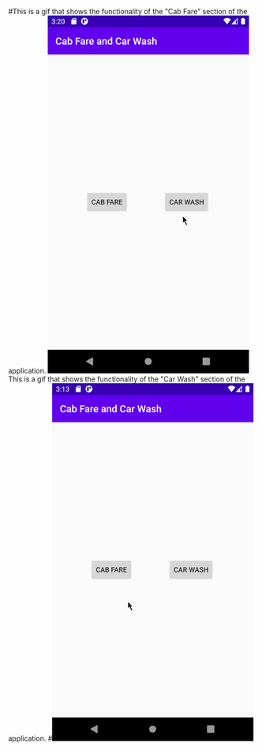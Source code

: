 #This is a gif that shows the functionality of the "Cab Fare" section of the application.
![This is a gif that shows the functionality of the "Cab Fare" section of the application.](res/carwash.gif)  
This is a gif that shows the functionality of the "Car Wash" section of the application.
#![This is a gif that shows the functionality of the "Car Wash" section of the application.](res/cabfare.gif)

